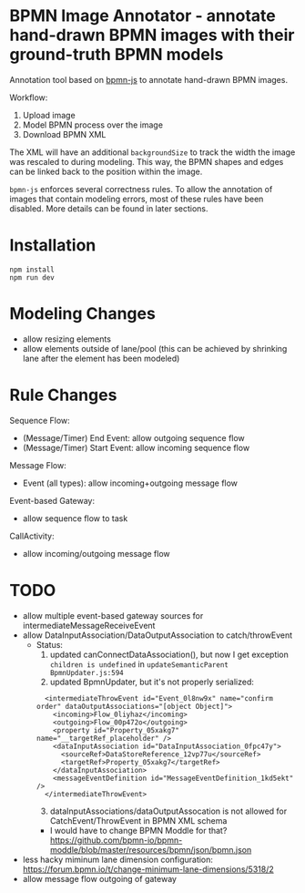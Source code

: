 # BPMN Image Annotator - annotate hand-drawn BPMN images with their ground-truth BPMN models

Annotation tool based on [bpmn-js](https://github.com/bpmn-io/bpmn-js) to annotate hand-drawn BPMN images.

Workflow:
1. Upload image
2. Model BPMN process over the image
3. Download BPMN XML

The XML will have an additional `backgroundSize` to track the width the image was rescaled to during modeling.
This way, the BPMN shapes and edges can be linked back to the position within the image.

`bpmn-js` enforces several correctness rules.
To allow the annotation of images that contain modeling errors, most of these rules have been disabled.
More details can be found in later sections.

Installation
=====

```
npm install
npm run dev
```

Modeling Changes
======

- allow resizing elements
- allow elements outside of lane/pool (this can be achieved by shrinking lane after the element has been modeled)

Rule Changes
======

Sequence Flow:
- (Message/Timer) End Event: allow outgoing sequence flow
- (Message/Timer) Start Event: allow incoming sequence flow

Message Flow:
- Event (all types): allow incoming+outgoing message flow

Event-based Gateway:
- allow sequence flow to task

CallActivity:
- allow incoming/outgoing message flow

TODO
======

- allow multiple event-based gateway sources for intermediateMessageReceiveEvent
- allow DataInputAssociation/DataOutputAssociation to catch/throwEvent
  - Status:
    1. updated canConnectDataAssociation(), but now I get exception `children is undefined` in `updateSemanticParent BpmnUpdater.js:594`
    2. updated BpmnUpdater, but it's not properly serialized:
    ```
      <intermediateThrowEvent id="Event_0l8nw9x" name="confirm order" dataOutputAssociations="[object Object]">
        <incoming>Flow_0liyhaz</incoming>
        <outgoing>Flow_00p472o</outgoing>
        <property id="Property_05xakg7" name="__targetRef_placeholder" />
        <dataInputAssociation id="DataInputAssociation_0fpc47y">
          <sourceRef>DataStoreReference_12vp77u</sourceRef>
          <targetRef>Property_05xakg7</targetRef>
        </dataInputAssociation>
        <messageEventDefinition id="MessageEventDefinition_1kd5ekt" />
      </intermediateThrowEvent>
    ```
    3.  dataInputAssociations/dataOutputAssocation is not allowed for CatchEvent/ThrowEvent in BPMN XML schema
      - I would have to change BPMN Moddle for that? https://github.com/bpmn-io/bpmn-moddle/blob/master/resources/bpmn/json/bpmn.json
- less hacky miminum lane dimension configuration: https://forum.bpmn.io/t/change-minimum-lane-dimensions/5318/2
- allow message flow outgoing of gateway
